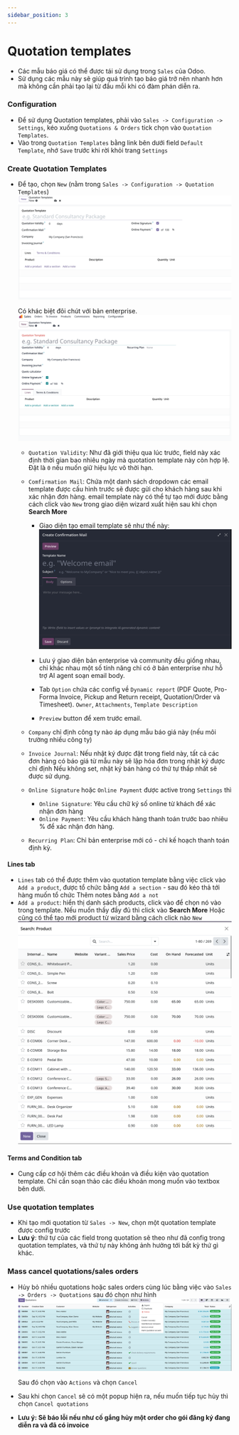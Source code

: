 ```yaml
---
sidebar_position: 3
---
```


# Quotation templates

- Các mẫu báo giá có thể được tái sử dụng trong `Sales` của Odoo.
- Sử dụng các mẫu này sẽ giúp quá trình tạo báo giá trở nên nhanh hơn mà không cần phải tạo lại từ đầu mỗi khi có đàm phán diễn ra.

### Configuration

- Để sử dụng Quotation templates, phải vào `Sales -> Configuration -> Settings`, kéo xuống `Quotations & Orders` tick chọn vào `Quotation Templates`.
- Vào trong `Quotation Templates` bằng link bên dưới field `Default Template`, nhớ `Save` trước khi rời khỏi trang `Settings`

### Create Quotation Templates

- Để tạo, chọn `New` (nằm trong `Sales -> Configuration -> Quotation Templates`)
  ![quotation template](../img/quotation_template_new.png)

  Có khác biệt đôi chút với bản enterprise.
  ![quotation template enterprise](../img/quotation_template_new_en.png)
  - `Quotation Validity`: Như đã giới thiệu qua lúc trước, field này xác định thời gian bao nhiêu ngày mà quotation template này còn hợp lệ.
    Đặt là `0` nếu muốn giữ hiệu lực vô thời hạn.
  - `Comfirmation Mail`: Chứa một danh sách dropdown các email template được cấu hình trước sẽ được gửi cho khách hàng sau khi xác nhận đơn hàng.
    email template này có thể tự tạo mới được bằng cách click vào `New` trong giao diện wizard xuất hiện sau khi chọn **Search More**
    - Giao diện tạo email template sẽ như thế này:
      ![email template quotation create](../img/create_confirmation_email_quotation.png)

    - Lưu ý giao diện bản enterprise và community đều giống nhau, chỉ khác nhau một số tính năng chỉ có ở bản enterprise như hỗ trợ AI agent soạn email body.
    - Tab `Option` chứa các config về `Dynamic report` (PDF Quote, Pro-Forma Invoice, Pickup and Return receipt, Quotation/Order và Timesheet).
      `Owner`, `Attachments`, `Template Description`
    - `Preview` button để xem trước email.

  - `Company` chỉ định công ty nào áp dụng mẫu báo giá này (nếu môi trường nhiều công ty)
  - `Invoice Journal`: Nếu nhật ký được đặt trong field này, tất cả các đơn hàng có báo giá từ mẫu này sẽ lập hóa đơn trong nhật ký được chỉ định
    Nếu không set, nhật ký bán hàng có thứ tự thấp nhất sẽ được sử dụng.
  - `Online Signature` hoặc `Online Payment` được active trong `Settings` thì
    - `Online Signature`: Yêu cầu chữ ký số online từ khách để xác nhận đơn hàng
    - `Online Payment`: Yêu cầu khách hàng thanh toán trước bao nhiêu % để xác nhận đơn hàng.
  - `Recurring Plan`: Chỉ bản enterprise mới có - chỉ kế hoạch thanh toán định kỳ.

#### Lines tab

- `Lines` tab có thể được thêm vào quotation template bằng việc click vào `Add a product`, được tổ chức bằng `Add a section` - sau đó kéo thả tới hàng muốn tổ chức
  Thêm notes bằng `Add a not`
- `Add a product`: hiển thị danh sách products, click vào để chọn nó vào trong template. Nếu muốn thấy đầy đủ thì click vào **Search More**
  Hoặc cũng có thể tạo mới product từ wizard bằng cách click nào `New`
  ![add product quotation template](../img/add_product_quotation_template.png)

#### Terms and Condition tab

- Cung cấp cơ hội thêm các điều khoản và điều kiện vào quotation template. Chỉ cần soạn thảo các điều khoản mong muốn vào
  textbox bên dưới.

### Use quotation templates

- Khi tạo mới quotation từ `Sales -> New`, chọn một quotation template được config trước
- **Lưu ý**: thứ tự của các field trong quotation sẽ theo như đã config trong quotation templates, và thứ tự này không ảnh hưởng tới bất kỳ thứ gì khác.

### Mass cancel quotations/sales orders

- Hủy bỏ nhiều quotations hoặc sales orders cùng lúc bằng việc vào `Sales -> Orders -> Quotations` sau đó chọn như hình
  ![cancel multi quotations](../img/mass_cancel_quotations.png)

  Sau đó chọn vào `Actions` và chọn `Cancel`

- Sau khi chọn `Cancel` sẽ có một popup hiện ra, nếu muốn tiếp tục hủy thì chọn `Cancel quotations`

- **Lưu ý: Sẽ báo lỗi nếu như cố gắng hủy một order cho gói đăng ký đang diễn ra và đã có invoice**
